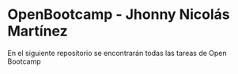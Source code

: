 # OpenBootcamp - Jhonny Nicolás Martínez
En el siguiente repositorio se encontrarán todas las tareas de Open Bootcamp
